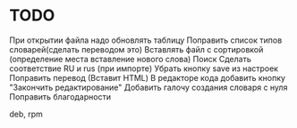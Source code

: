 TODO
====

При открытии файла надо обновлять таблицу
Поправить список типов словарей(сделать переводом это)
Вставлять файл с сортировкой (определение места вставление нового слова)
Поиск
Сделать соответствие RU и rus (при импорте)
Убрать кнопку save из настроек
Поправить перевод (Вставит HTML)
В редакторе кода добавить кнопку "Закончить редактирование"
Добавить галочу создания словаря с нуля
Поправить благодарности

deb, rpm
